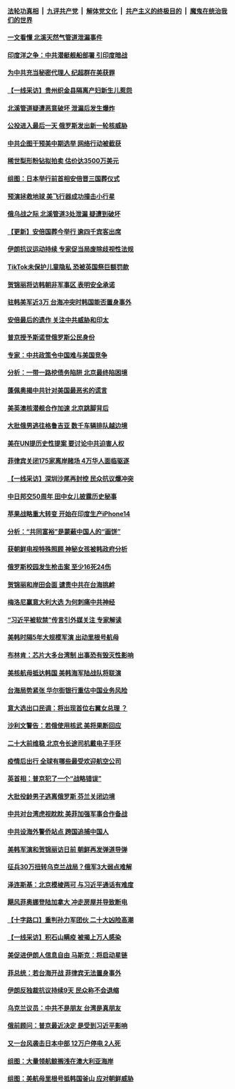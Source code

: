 ####  [法轮功真相](../../../../basic/blob/master/README.md?t=09281301) &nbsp;|&nbsp; [九评共产党](../../../../9ping.md/blob/master/README.md?t=09281301) &nbsp;|&nbsp; [解体党文化](../../../../jtdwh.md/blob/master/README.md?t=09281301)  &nbsp;|&nbsp; [共产主义的终极目的](../../../../gczydzjmd.md/blob/master/README.md?t=09281301) &nbsp;|&nbsp; [魔鬼在统治我们的世界](../../../../mgztzwmdsj.md/blob/master/README.md?t=09281301) 

#### [一文看懂 北溪天然气管道泄漏事件](../pages/nsc418/n13833988.md?t=09281301) 

#### [印度洋之争：中共潜艇舰船部署 引印度暗战](../pages/nsc418/n13833870.md?t=09281301) 

#### [为中共充当秘密代理人 纪超群在美获罪](../pages/nsc418/n13833931.md?t=09281301) 

#### [【一线采访】贵州织金县隔离产妇新生儿惹怨](../pages/nsc418/n13833706.md?t=09281301) 

#### [北溪管道疑遭恶意破坏 泄漏后发生爆炸](../pages/nsc418/n13833914.md?t=09281301) 

#### [公投进入最后一天 俄罗斯发出新一轮核威胁](../pages/nsc418/n13833810.md?t=09281301) 

#### [中共企图干预美中期选举 网络行动被截获](../pages/nsc418/n13833877.md?t=09281301) 

#### [稀世梨形粉钻拟拍卖 估价达3500万美元](../pages/nsc418/n13833611.md?t=09281301) 

#### [组图：日本举行前首相安倍晋三国葬仪式](../pages/nsc418/n13833720.md?t=09281301) 

#### [预演拯救地球 美飞行器成功撞击小行星](../pages/nsc418/n13833749.md?t=09281301) 

#### [俄乌战之际 北溪管道3处泄漏 疑遭到破坏](../pages/nsc418/n13833745.md?t=09281301) 

#### [【更新】安倍国葬今举行 逾四千宾客出席](../pages/nsc418/n13833340.md?t=09281301) 

#### [伊朗抗议运动持续 专家促当局废除歧视性法规](../pages/nsc418/n13833553.md?t=09281301) 

#### [TikTok未保护儿童隐私 恐被英国祭巨额罚款](../pages/nsc418/n13833349.md?t=09281301) 

#### [贺锦丽将访韩朝非军事区 表明安全承诺](../pages/nsc418/n13833473.md?t=09281301) 

#### [驻韩美军近3万 台海冲突时韩国能否置身事外](../pages/nsc418/n13833401.md?t=09281301) 

#### [安倍最后的遗作 关注中共威胁和印太](../pages/nsc418/n13833342.md?t=09281301) 

#### [普京授予斯诺登俄罗斯公民身份](../pages/nsc418/n13833380.md?t=09281301) 

#### [专家：中共政策令中国难与美国竞争](../pages/nsc418/n13833282.md?t=09281301) 

#### [分析：一带一路挖债务陷阱 北京最终陷困境](../pages/nsc418/n13833272.md?t=09281301) 

#### [蓬佩奥揭中共针对美国最恶劣的谎言](../pages/nsc418/n13833370.md?t=09281301) 

#### [美英澳核潜舰合作加速 北京跳脚背后](../pages/nsc418/n13833345.md?t=09281301) 

#### [大批俄男逃往格鲁吉亚 数千车辆排队越边境](../pages/nsc418/n13833228.md?t=09281301) 

#### [美在UN提历史性提案 要讨论中共迫害人权](../pages/nsc418/n13833221.md?t=09281301) 

#### [菲律宾关闭175家离岸赌场 4万华人面临驱逐](../pages/nsc418/n13833169.md?t=09281301) 

#### [【一线采访】深圳沙尾再封控 民众抗议爆冲突](../pages/nsc418/n13833087.md?t=09281301) 

#### [中日邦交50周年 田中女儿披露历史秘事](../pages/nsc418/n13833154.md?t=09281301) 

#### [苹果战略重大转变 开始在印度生产iPhone14](../pages/nsc418/n13833044.md?t=09281301) 

#### [分析：“共同富裕”是蒙蔽中国人的“画饼”](../pages/nsc418/n13832903.md?t=09281301) 

#### [获朝鲜电视特殊照顾 神秘女孩被韩政府分析](../pages/nsc418/n13833076.md?t=09281301) 

#### [俄罗斯校园发生枪击案 至少16死24伤](../pages/nsc418/n13832974.md?t=09281301) 

#### [贺锦丽和岸田会面 谴责中共在台海挑衅](../pages/nsc418/n13833009.md?t=09281301) 

#### [梅洛尼赢意大利大选 为何刺痛中共神经](../pages/nsc418/n13833003.md?t=09281301) 

#### [“习近平被软禁”传言引外媒关注 专家解读](../pages/nsc418/n13832922.md?t=09281301) 

#### [美韩时隔5年大规模军演 出动里根号航母](../pages/nsc418/n13832913.md?t=09281301) 

#### [布林肯：芯片大多台湾制 出事恐有毁灭性影响](../pages/nsc418/n13832891.md?t=09281301) 

#### [美核航母抵达韩国 美韩海军陆战队将联演](../pages/nsc418/n13832816.md?t=09281301) 

#### [台海局势紧张 华尔街银行重估中国业务风险](../pages/nsc418/n13832677.md?t=09281301) 

#### [意大选出口民调：将出现首位右翼女总理 ？](../pages/nsc418/n13832555.md?t=09281301) 

#### [沙利文警告：若俄使用核武 美将果断回应](../pages/nsc418/n13832473.md?t=09281301) 

#### [二十大前维稳 北京令长途司机戴电子手环](../pages/nsc418/n13832464.md?t=09281301) 

#### [疫情后出行 全球有哪些最受欢迎航空公司](../pages/nsc418/n13832465.md?t=09281301) 

#### [英首相：普京犯了一个“战略错误”](../pages/nsc418/n13832466.md?t=09281301) 

#### [大批役龄男子逃离俄罗斯 芬兰关闭边境](../pages/nsc418/n13832194.md?t=09281301) 

#### [中共对台湾虎视眈眈 美菲加强军事合作备战](../pages/nsc418/n13832254.md?t=09281301) 

#### [中共设海外警侨站点 跨国追捕中国人](../pages/nsc418/n13831540.md?t=09281301) 

#### [美韩军演和贺锦丽访日前 朝鲜再发弹道导弹](../pages/nsc418/n13832388.md?t=09281301) 

#### [征兵30万扭转乌克兰战局？俄军3大弱点难解](../pages/nsc418/n13832204.md?t=09281301) 

#### [泽连斯基：北京模棱两可 与习近平通话有难度](../pages/nsc418/n13832192.md?t=09281301) 

#### [飓风菲奥娜登陆加拿大 冲走房屋并导致断电](../pages/nsc418/n13832183.md?t=09281301) 

#### [【十字路口】重判孙力军团伙 二十大凶险高潮](../pages/nsc418/n13832025.md?t=09281301) 

#### [【一线采访】积石山瞒疫 被揭上万人感染](../pages/nsc418/n13831910.md?t=09281301) 

#### [美促进伊朗人信息自由 马斯克：将启动星链](../pages/nsc418/n13832084.md?t=09281301) 

#### [菲总统：若台海开战 菲律宾无法置身事外](../pages/nsc418/n13832077.md?t=09281301) 

#### [伊朗反独裁抗议持续9天 民众称不会退缩](../pages/nsc418/n13832040.md?t=09281301) 

#### [乌克兰议员：中共不是朋友 台湾是真朋友](../pages/nsc418/n13832039.md?t=09281301) 

#### [俄前顾问：普京最近决定 是受到习近平影响](../pages/nsc418/n13832024.md?t=09281301) 

#### [又一台风袭击日本中部 12万户停电 2人死](../pages/nsc418/n13831988.md?t=09281301) 

#### [组图：大量领航鲸搁浅在澳大利亚海岸](../pages/nsc418/n13831887.md?t=09281301) 

#### [组图：美航母里根号抵韩国釜山 应对朝鲜威胁](../pages/nsc418/n13831923.md?t=09281301) 

